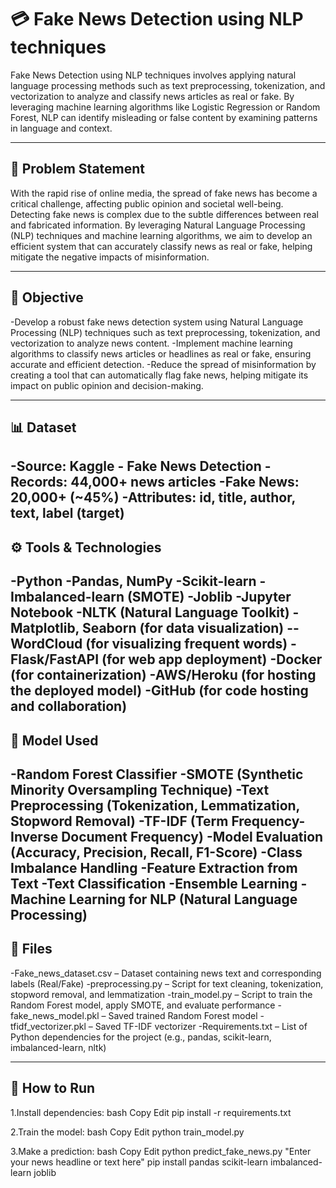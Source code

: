 # 💳 Fake News Detection using NLP techniques

Fake News Detection using NLP techniques involves applying natural language processing methods such as text preprocessing, tokenization, and vectorization to analyze and classify news articles as real or fake. By leveraging machine learning algorithms like Logistic Regression or Random Forest, NLP can identify misleading or false content by examining patterns in language and context.

---

## 📌 Problem Statement

With the rapid rise of online media, the spread of fake news has become a critical challenge, affecting public opinion and societal well-being. Detecting fake news is complex due to the subtle differences between real and fabricated information. By leveraging Natural Language Processing (NLP) techniques and machine learning algorithms, we aim to develop an efficient system that can accurately classify news as real or fake, helping mitigate the negative impacts of misinformation.

---

## 🎯 Objective

-Develop a robust fake news detection system using Natural Language Processing (NLP) techniques such as text preprocessing, tokenization, and vectorization to analyze news content.
-Implement machine learning algorithms to classify news articles or headlines as real or fake, ensuring accurate and efficient detection.
-Reduce the spread of misinformation by creating a tool that can automatically flag fake news, helping mitigate its impact on public opinion and decision-making.

---

## 📊 Dataset

-Source: Kaggle - Fake News Detection
-Records: 44,000+ news articles
-Fake News: 20,000+ (~45%)
-Attributes: id, title, author, text, label (target)
---

## ⚙️ Tools & Technologies

-Python
-Pandas, NumPy
-Scikit-learn
-Imbalanced-learn (SMOTE)
-Joblib
-Jupyter Notebook
-NLTK (Natural Language Toolkit)
-Matplotlib, Seaborn (for data visualization)
--WordCloud (for visualizing frequent words)
-Flask/FastAPI (for web app deployment)
-Docker (for containerization)
-AWS/Heroku (for hosting the deployed model)
-GitHub (for code hosting and collaboration)
---

## 🧠 Model Used

-Random Forest Classifier
-SMOTE (Synthetic Minority Oversampling Technique)
-Text Preprocessing (Tokenization, Lemmatization, Stopword Removal)
-TF-IDF (Term Frequency-Inverse Document Frequency)
-Model Evaluation (Accuracy, Precision, Recall, F1-Score)
-Class Imbalance Handling
-Feature Extraction from Text
-Text Classification
-Ensemble Learning
-Machine Learning for NLP (Natural Language Processing)
---

## 📁 Files

-Fake_news_dataset.csv – Dataset containing news text and corresponding labels (Real/Fake)
-preprocessing.py – Script for text cleaning, tokenization, stopword removal, and lemmatization
-train_model.py – Script to train the Random Forest model, apply SMOTE, and evaluate performance
-fake_news_model.pkl – Saved trained Random Forest model
-tfidf_vectorizer.pkl – Saved TF-IDF vectorizer
-Requirements.txt – List of Python dependencies for the project (e.g., pandas, scikit-learn, imbalanced-learn, nltk)

---

## 🏁 How to Run

1.Install dependencies:
   bash
     Copy
     Edit
     pip install -r requirements.txt
     
2.Train the model:
   bash
    Copy
    Edit
    python train_model.py
    
3.Make a prediction:
  bash
    Copy
    Edit
    python predict_fake_news.py "Enter your news headline or text here"
    pip install pandas scikit-learn imbalanced-learn joblib
